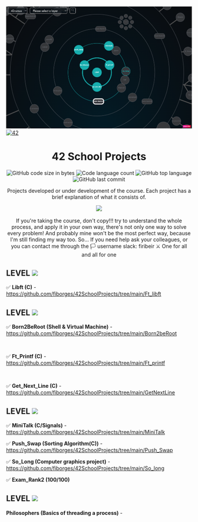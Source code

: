![146021410-fdd95ceb-d3ce-436c-ba6f-c836d0d1a922](https://github.com/fiborges/42SchoolProjects/blob/main/holy.png)
[![42](https://img.shields.io/badge/BornToCode-00babc?style=flat-square&logo=42)](https://42seoul.kr/)
<div align="center">

# 42 School Projects

<p align="center">
	<img alt="GitHub code size in bytes" src="https://img.shields.io/github/languages/code-size/fiborges/42SchoolProjects?color=lightblue" />
	<img alt="Code language count" src="https://img.shields.io/github/languages/count/fiborges/42SchoolProjects?color=yellow" />
	<img alt="GitHub top language" src="https://img.shields.io/github/languages/top/fiborges/42SchoolProjects?color=blue" />
	<img alt="GitHub last commit" src="https://img.shields.io/github/last-commit/fiborges/42SchoolProjects?color=green" />
</p>

Projects developed or under development of the course. Each project has a brief explanation of what it consists of.

</div>
<div align="center">
 
 <img src="https://media.giphy.com/media/3ov9k9Ss9N3wO6FQ7C/giphy.gif" width="60">
 
 If you're taking the course, don't copy!!! try to understand the whole process, and apply it in your own way, there's not only one way to solve every problem! And probably mine won't be the most perfect way, because I'm still finding my way too. So... If you need help ask your colleagues, or you can contact me through the :white_flag: username slack: firibeir
 :crossed_swords: One for all and all for one
 
</div>
 
## LEVEL  <img src="https://media.giphy.com/media/m8YFup5AVSW4/giphy.gif" width="30">

 :white_check_mark: **Libft (C)** - https://github.com/fiborges/42SchoolProjects/tree/main/Ft_libft
    
 ## LEVEL  <img src="https://media.giphy.com/media/Bdk2YzFKNYLwplLVNw/giphy.gif" width="30"> 

:white_check_mark: **Born2BeRoot (Shell & Virtual Machine)** - https://github.com/fiborges/42SchoolProjects/tree/main/Born2beRoot

<br>

:white_check_mark: **Ft_Printf (C)** - https://github.com/fiborges/42SchoolProjects/tree/main/Ft_printf

<br>

 :white_check_mark: **Get_Next_Line (C)** - https://github.com/fiborges/42SchoolProjects/tree/main/GetNextLine
 
  ## LEVEL  <img src="https://media.giphy.com/media/Iuee4dBGyRp9VatCZe/giphy.gif" width="30"> 
  
  :white_check_mark: **MiniTalk (C/Signals)** - https://github.com/fiborges/42SchoolProjects/tree/main/MiniTalk
  
  :white_check_mark: **Push_Swap (Sorting Algorithm(C))** - https://github.com/fiborges/42SchoolProjects/tree/main/Push_Swap
  
  :white_check_mark: **So_Long (Computer graphics project)** - https://github.com/fiborges/42SchoolProjects/tree/main/So_long
  
  :white_check_mark: **Exam_Rank2 (100/100)**
  
  ## LEVEL  <img src="https://giphy.com/gifs/postcode-loterij-koffer-miljoenenjacht-koffertje-h5WehVcg3HN9U7yBSf" width="30"> 
  
  **Philosophers (Basics of threading a process)** - 
  
  
 
 




